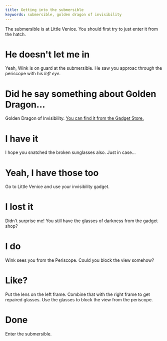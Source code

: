 ```yaml
---
title: Getting into the submersible
keywords: submersible, golden dragon of invisibility
---
```


The submersible is at Little Venice. You should first try to just enter it from the hatch.

# He doesn't let me in
Yeah, Wink is on guard at the submersible. He saw you approac through the periscope with his *left eye*.

# Did he say something about Golden Dragon...
Golden Dragon of Invisibility. [You can find it from the Gadget Store.](055-golden-dragon.md)

# I have it
I hope you snatched the broken sunglasses also. Just in case...

# Yeah, I have those too
Go to Little Venice and use your invisibility gadget.

# I lost it
Didn't surprise me! You still have the glasses of darkness from the gadget shop?

# I do
Wink sees you from the Periscope. Could you block the view somehow?

# Like?
Put the lens on the left frame. Combine that with the right frame to get repaired glasses. Use the glasses to block the view from the periscope.

# Done
Enter the submersible.